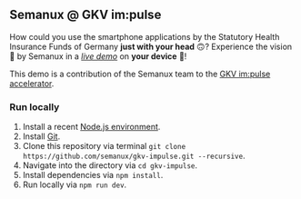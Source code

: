 ## Semanux @ GKV im:pulse

How could you use the smartphone applications by the Statutory Health Insurance Funds of Germany **just with your head** 🙃?
Experience the vision 🔮 by Semanux in a [_live demo_](https://semanux.github.io/gkv-impulse) on **your device** 📲!

This demo is a contribution of the Semanux team to the [GKV im:pulse accelerator](https://www.gkv-impulse.de).

### Run locally

1. Install a recent [Node.js environment](https://nodejs.org).
1. Install [Git](https://git-scm.com/book/en/v2/Getting-Started-Installing-Git).
1. Clone this repository via terminal `git clone https://github.com/semanux/gkv-impulse.git --recursive`.
1. Navigate into the directory via `cd gkv-impulse`.
1. Install dependencies via `npm install`.
1. Run locally via `npm run dev`.